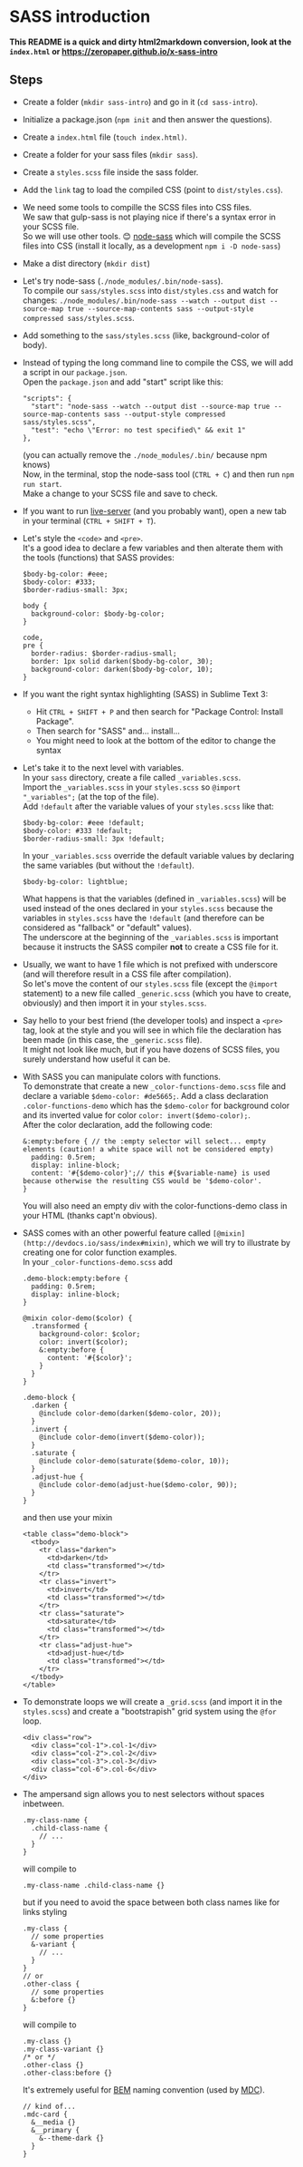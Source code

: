 # SASS introduction

**This README is a quick and dirty html2markdown conversion, look at the `index.html` or https://zeropaper.github.io/x-sass-intro**

## Steps

- Create a folder (`mkdir sass-intro`) and go in it (`cd sass-intro`).
- Initialize a package.json (`npm init` and then answer the questions).
- Create a `index.html` file (`touch index.html)`.
- Create a folder for your sass files (`mkdir sass`).
- Create a `styles.scss` file inside the sass folder.
- Add the `link` tag to load the compiled CSS (point to `dist/styles.css`).
- We need some tools to compille the SCSS files into CSS files.  
  We saw that gulp-sass is not playing nice if there's a syntax error in your SCSS file.  
  So we will use other tools. 😊 [node-sass](https://npmjs.org/package/node-sass) which will compile the SCSS files into CSS (install it locally, as a development `npm i -D node-sass`)
- Make a dist directory (`mkdir dist`)
- Let's try node-sass (`./node_modules/.bin/node-sass`).  
  To compile our `sass/styles.scss` into `dist/styles.css` and watch for changes: `./node_modules/.bin/node-sass --watch --output dist --source-map true --source-map-contents sass --output-style compressed sass/styles.scss`.
- Add something to the `sass/styles.scss` (like, background-color of body).
- Instead of typing the long command line to compile the CSS, we will add a script in our `package.json`.  
  Open the `package.json` and add "start" script like this:

  ````
  "scripts": {
    "start": "node-sass --watch --output dist --source-map true --source-map-contents sass --output-style compressed sass/styles.scss",
    "test": "echo \"Error: no test specified\" && exit 1"
  },
  ````

  (you can actually remove the `./node_modules/.bin/` because npm knows)  
  Now, in the terminal, stop the node-sass tool (`CTRL + C`) and then run `npm run start`.  
  Make a change to your SCSS file and save to check.
- If you want to run [live-server](https://npmjs.org/package/live-server) (and you probably want), open a new tab in your terminal (`CTRL + SHIFT + T`).
- Let's style the `<code>` and `<pre>`.  
    It's a good idea to declare a few variables and then alterate them with the tools (functions) that SASS provides:

  ````
  $body-bg-color: #eee;
  $body-color: #333;
  $border-radius-small: 3px;

  body {
    background-color: $body-bg-color;
  }

  code,
  pre {
    border-radius: $border-radius-small;
    border: 1px solid darken($body-bg-color, 30);
    background-color: darken($body-bg-color, 10);
  }
  ````

- If you want the right syntax highlighting (SASS) in Sublime Text 3:
  - Hit `CTRL + SHIFT + P` and then search for "Package Control: Install Package".
  - Then search for "SASS" and... install...
  - You might need to look at the bottom of the editor to change the syntax
- Let's take it to the next level with variables.  
  In your `sass` directory, create a file called `_variables.scss`.  
  Import the `_variables.scss` in your `styles.scss` so `@import "_variables";` (at the top of the file).  
  Add `!default` after the variable values of your `styles.scss` like that:

  ````
  $body-bg-color: #eee !default;
  $body-color: #333 !default;
  $border-radius-small: 3px !default;
  ````

  In your `_variables.scss` override the default variable values by declaring the same variables (but without the `!default`).

  `$body-bg-color: lightblue;`

  What happens is that the variables (defined in `_variables.scss`) will be used instead of the ones declared in your `styles.scss` because the variables in `styles.scss` have the `!default` (and therefore can be considered as "fallback" or "default" values).  
  The underscore at the beginning of the `_variables.scss` is important because it instructs the SASS compiler **not** to create a CSS file for it.
- Usually, we want to have 1 file which is not prefixed with underscore (and will therefore result in a CSS file after compilation).  
  So let's move the content of our `styles.scss` file (except the `@import` statement) to a new file called `_generic.scss` (which you have to create, obviously) and then import it in your `styles.scss`.
- Say hello to your best friend (the developer tools) and inspect a `<pre>` tag, look at the style and you will see in which file the declaration has been made (in this case, the `_generic.scss` file).  
  It might not look like much, but if you have dozens of SCSS files, you surely understand how useful it can be.
- With SASS you can manipulate colors with functions.  
  To demonstrate that create a new `_color-functions-demo.scss` file and declare a variable `$demo-color: #de5665;`. Add a class declaration `.color-functions-demo` which has the `$demo-color` for background color and its inverted value for color `color: invert($demo-color);`.  
  After the color declaration, add the following code:

  ````
  &:empty:before { // the :empty selector will select... empty elements (caution! a white space will not be considered empty)
    padding: 0.5rem;
    display: inline-block;
    content: '#{$demo-color}';// this #{$variable-name} is used because otherwise the resulting CSS would be '$demo-color'.
  }
  ````

  You will also need an empty div with the color-functions-demo class in your HTML (thanks capt'n obvious).
- SASS comes with an other powerful feature called `[@mixin](http://devdocs.io/sass/index#mixin)`, which we will try to illustrate by creating one for color function examples.  
  In your `_color-functions-demo.scss` add

  ````
  .demo-block:empty:before {
    padding: 0.5rem;
    display: inline-block;
  }

  @mixin color-demo($color) {
    .transformed {
      background-color: $color;
      color: invert($color);
      &:empty:before {
        content: '#{$color}';
      }
    }
  }

  .demo-block {
    .darken {
      @include color-demo(darken($demo-color, 20));
    }
    .invert {
      @include color-demo(invert($demo-color));
    }
    .saturate {
      @include color-demo(saturate($demo-color, 10));
    }
    .adjust-hue {
      @include color-demo(adjust-hue($demo-color, 90));
    }
  }
  ````

  and then use your mixin
  
  ````
  <table class="demo-block">
    <tbody>
      <tr class="darken">
        <td>darken</td>
        <td class="transformed"></td>
      </tr>
      <tr class="invert">
        <td>invert</td>
        <td class="transformed"></td>
      </tr>
      <tr class="saturate">
        <td>saturate</td>
        <td class="transformed"></td>
      </tr>
      <tr class="adjust-hue">
        <td>adjust-hue</td>
        <td class="transformed"></td>
      </tr>
    </tbody>
  </table>
  ````

- To demonstrate loops we will create a `_grid.scss` (and import it in the `styles.scss`) and create a "bootstrapish" grid system using the `@for` loop.
  ````
  <div class="row">
    <div class="col-1">.col-1</div>
    <div class="col-2">.col-2</div>
    <div class="col-3">.col-3</div>
    <div class="col-6">.col-6</div>
  </div>
  ````

- The ampersand sign allows you to nest selectors without spaces inbetween.

  ````
  .my-class-name {
    .child-class-name {
      // ...
    }
  }
  ````

  will compile to

  ````
  .my-class-name .child-class-name {}
  ````

  but if you need to avoid the space between both class names like for links styling

  ````
  .my-class {
    // some properties
    &-variant {
      // ...
    }
  }
  // or
  .other-class {
    // some properties
    &:before {}
  }
  ````

  will compile to

  ````
  .my-class {}
  .my-class-variant {}
  /* or */
  .other-class {}
  .other-class:before {}
  ````

  It's extremely useful for [BEM](http://getbem.com/naming/) naming convention (used by [MDC](https://material-components-web.appspot.com/card.html "look at the class names")).

  ````
  // kind of...
  .mdc-card {
    &__media {}
    &__primary {
      &--theme-dark {}
    }
  }
  ````

